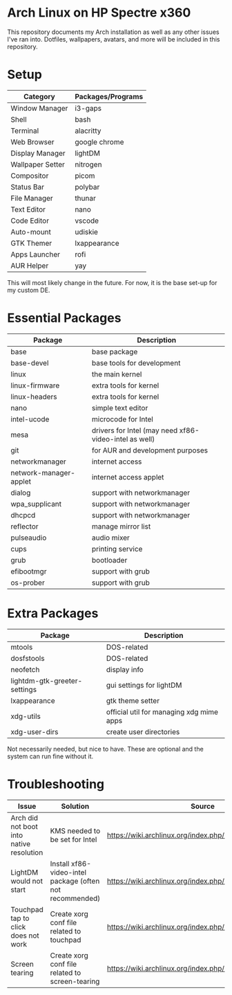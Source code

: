 # Arch Linux on HP Spectre x360
This repository documents my Arch installation as well as any other issues I've ran into. Dotfiles, wallpapers, avatars, and more will be included in this repository.

# Setup
|Category|Packages/Programs|
|--|--|
|Window Manager|i3-gaps|
|Shell|bash|
|Terminal|alacritty|
|Web Browser|google chrome|
|Display Manager|lightDM|
|Wallpaper Setter|nitrogen|
|Compositor|picom|
|Status Bar|polybar|
|File Manager|thunar|
|Text Editor|nano|
|Code Editor|vscode|
|Auto-mount|udiskie|
|GTK Themer|lxappearance|
|Apps Launcher|rofi|
|AUR Helper|yay|

This will most likely change in the future. For now, it is the base set-up for my custom DE.

# Essential Packages
|Package|Description|
|--|--|
|base|base package|
|base-devel|base tools for development|
|linux|the main kernel|
|linux-firmware|extra tools for kernel|
|linux-headers|extra tools for kernel|
|nano|simple text editor|
|intel-ucode|microcode for Intel|
|mesa|drivers for Intel (may need xf86-video-intel as well)|
|git|for AUR and development purposes|
|networkmanager|internet access|
|network-manager-applet|internet access applet|
|dialog|support with networkmanager|
|wpa_supplicant|support with networkmanager|
|dhcpcd|support with networkmanager|
|reflector|manage mirror list|
|pulseaudio|audio mixer|
|cups|printing service|
|grub|bootloader|
|efibootmgr|support with grub|
|os-prober|support with grub|

# Extra Packages
|Package|Description|
|--|--|
|mtools|DOS-related|
|dosfstools|DOS-related|
|neofetch|display info|
|lightdm-gtk-greeter-settings|gui settings for lightDM|
|lxappearance|gtk theme setter|
|xdg-utils|official util for managing xdg mime apps|
|xdg-user-dirs|create user directories|

Not necessarily needed, but nice to have. These are optional and the system can run fine without it.

# Troubleshooting
|Issue|Solution|Source
|--|--|--|
|Arch did not boot into native resolution|KMS needed to be set for Intel|https://wiki.archlinux.org/index.php/Kernel_mode_setting|
|LightDM would not start|Install xf86-video-intel package (often not recommended)|https://wiki.archlinux.org/index.php/intel_graphics|
|Touchpad tap to click does not work|Create xorg conf file related to touchpad|https://wiki.archlinux.org/index.php/Libinput|
|Screen tearing|Create xorg conf file related to screen-tearing|https://wiki.archlinux.org/index.php/intel_graphics#Tearing|
